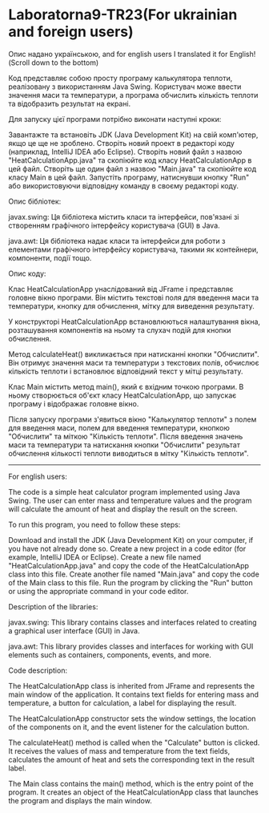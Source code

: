# Laboratorna9-TR23(For ukrainian and foreign users)

Опис надано українською, and for english users I translated it for English!(Scroll down to the bottom)

Код представляє собою просту програму калькулятора теплоти, реалізовану з використанням Java Swing. Користувач може ввести значення маси та температури, а програма обчислить кількість теплоти та відобразить результат на екрані.


Для запуску цієї програми потрібно виконати наступні кроки:

Завантажте та встановіть JDK (Java Development Kit) на свій комп'ютер, якщо це ще не зроблено.
Створіть новий проект в редакторі коду (наприклад, IntelliJ IDEA або Eclipse).
Створіть новий файл з назвою "HeatCalculationApp.java" та скопіюйте код класу HeatCalculationApp в цей файл.
Створіть ще один файл з назвою "Main.java" та скопіюйте код класу Main в цей файл.
Запустіть програму, натиснувши кнопку "Run" або використовуючи відповідну команду в своєму редакторі коду.


Опис бібліотек:

javax.swing: Ця бібліотека містить класи та інтерфейси, пов'язані зі створенням графічного інтерфейсу користувача (GUI) в Java.

java.awt: Ця бібліотека надає класи та інтерфейси для роботи з елементами графічного інтерфейсу користувача, такими як контейнери, компоненти, події тощо.

Опис коду:

Клас HeatCalculationApp унаслідований від JFrame і представляє головне вікно програми. Він містить текстові поля для введення маси та температури, кнопку для обчислення, мітку для виведення результату.

У конструкторі HeatCalculationApp встановлюються налаштування вікна, розташування компонентів на ньому та слухач подій для кнопки обчислення.

Метод calculateHeat() викликається при натисканні кнопки "Обчислити". Він отримує значення маси та температури з текстових полів, обчислює кількість теплоти і встановлює відповідний текст у мітці результату.

Клас Main містить метод main(), який є вхідним точкою програми. В ньому створюється об'єкт класу HeatCalculationApp, що запускає програму і відображає головне вікно.


Після запуску програми з'явиться вікно "Калькулятор теплоти" з полем для введення маси, полем для введення температури, кнопкою "Обчислити" та міткою "Кількість теплоти". Після введення значень маси та температури та натискання кнопки "Обчислити" результат обчислення кількості теплоти виводиться в мітку "Кількість теплоти".

__________________________________________________________________________________________________________________________________________________________________

For english users:

The code is a simple heat calculator program implemented using Java Swing. The user can enter mass and temperature values and the program will calculate the amount of heat and display the result on the screen.


To run this program, you need to follow these steps:

Download and install the JDK (Java Development Kit) on your computer, if you have not already done so.
Create a new project in a code editor (for example, IntelliJ IDEA or Eclipse).
Create a new file named "HeatCalculationApp.java" and copy the code of the HeatCalculationApp class into this file.
Create another file named "Main.java" and copy the code of the Main class to this file.
Run the program by clicking the "Run" button or using the appropriate command in your code editor.


Description of the libraries:

javax.swing: This library contains classes and interfaces related to creating a graphical user interface (GUI) in Java.

java.awt: This library provides classes and interfaces for working with GUI elements such as containers, components, events, and more.

Code description:

The HeatCalculationApp class is inherited from JFrame and represents the main window of the application. It contains text fields for entering mass and temperature, a button for calculation, a label for displaying the result.

The HeatCalculationApp constructor sets the window settings, the location of the components on it, and the event listener for the calculation button.

The calculateHeat() method is called when the "Calculate" button is clicked. It receives the values of mass and temperature from the text fields, calculates the amount of heat and sets the corresponding text in the result label.

The Main class contains the main() method, which is the entry point of the program. It creates an object of the HeatCalculationApp class that launches the program and displays the main window.
